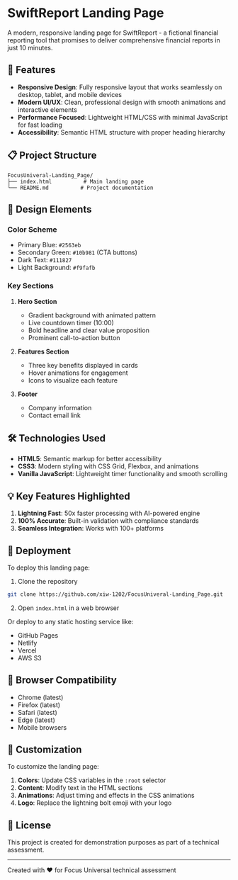 # SwiftReport Landing Page

A modern, responsive landing page for SwiftReport - a fictional financial reporting tool that promises to deliver comprehensive financial reports in just 10 minutes.

## 🚀 Features

- **Responsive Design**: Fully responsive layout that works seamlessly on desktop, tablet, and mobile devices
- **Modern UI/UX**: Clean, professional design with smooth animations and interactive elements
- **Performance Focused**: Lightweight HTML/CSS with minimal JavaScript for fast loading
- **Accessibility**: Semantic HTML structure with proper heading hierarchy

## 📋 Project Structure

```
FocusUniveral-Landing_Page/
├── index.html          # Main landing page
└── README.md          # Project documentation
```

## 🎨 Design Elements

### Color Scheme
- Primary Blue: `#2563eb`
- Secondary Green: `#10b981` (CTA buttons)
- Dark Text: `#111827`
- Light Background: `#f9fafb`

### Key Sections
1. **Hero Section**
   - Gradient background with animated pattern
   - Live countdown timer (10:00)
   - Bold headline and clear value proposition
   - Prominent call-to-action button

2. **Features Section**
   - Three key benefits displayed in cards
   - Hover animations for engagement
   - Icons to visualize each feature

3. **Footer**
   - Company information
   - Contact email link

## 🛠️ Technologies Used

- **HTML5**: Semantic markup for better accessibility
- **CSS3**: Modern styling with CSS Grid, Flexbox, and animations
- **Vanilla JavaScript**: Lightweight timer functionality and smooth scrolling

## 💡 Key Features Highlighted

1. **Lightning Fast**: 50x faster processing with AI-powered engine
2. **100% Accurate**: Built-in validation with compliance standards
3. **Seamless Integration**: Works with 100+ platforms

## 🚀 Deployment

To deploy this landing page:

1. Clone the repository
```bash
git clone https://github.com/xiw-1202/FocusUniveral-Landing_Page.git
```

2. Open `index.html` in a web browser

Or deploy to any static hosting service like:
- GitHub Pages
- Netlify
- Vercel
- AWS S3

## 📱 Browser Compatibility

- Chrome (latest)
- Firefox (latest)
- Safari (latest)
- Edge (latest)
- Mobile browsers

## 🔧 Customization

To customize the landing page:

1. **Colors**: Update CSS variables in the `:root` selector
2. **Content**: Modify text in the HTML sections
3. **Animations**: Adjust timing and effects in the CSS animations
4. **Logo**: Replace the lightning bolt emoji with your logo

## 📄 License

This project is created for demonstration purposes as part of a technical assessment.

---

Created with ❤️ for Focus Universal technical assessment